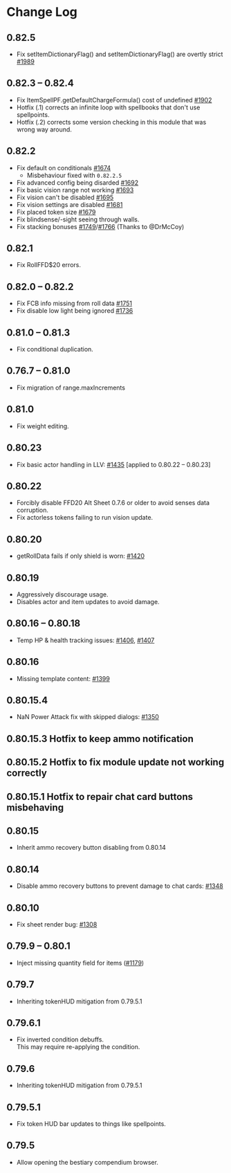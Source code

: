 # Change Log

## 0.82.5

- Fix setItemDictionaryFlag() and setItemDictionaryFlag() are overtly strict [#1989](https://gitlab.com/foundryvtt_pathfinder1e/foundryvtt-pathfinder1/-/issues/1989')

## 0.82.3 – 0.82.4

- Fix ItemSpellPF.getDefaultChargeFormula() cost of undefined [#1902](https://gitlab.com/foundryvtt_pathfinder1e/foundryvtt-pathfinder1/-/issues/1902)
- Hotfix (.1) corrects an infinite loop with spellbooks that don't use spellpoints.
- Hotfix (.2) corrects some version checking in this module that was wrong way around.

## 0.82.2

- Fix default on conditionals [#1674](https://gitlab.com/foundryvtt_pathfinder1e/foundryvtt-pathfinder1/-/issues/1674)
  - Misbehaviour fixed with `0.82.2.5`
- Fix advanced config being disarded [#1692](https://gitlab.com/foundryvtt_pathfinder1e/foundryvtt-pathfinder1/-/issues/1692)
- Fix basic vision range not working [#1693](https://gitlab.com/foundryvtt_pathfinder1e/foundryvtt-pathfinder1/-/issues/1693)
- Fix vision can't be disabled [#1695](https://gitlab.com/foundryvtt_pathfinder1e/foundryvtt-pathfinder1/-/issues/1695)
- Fix vision settings are disabled [#1681](https://gitlab.com/foundryvtt_pathfinder1e/foundryvtt-pathfinder1/-/issues/1681)
- Fix placed token size [#1679](https://gitlab.com/foundryvtt_pathfinder1e/foundryvtt-pathfinder1/-/issues/1679)
- Fix blindsense/-sight seeing through walls.
- Fix stacking bonuses [#1749](https://gitlab.com/foundryvtt_pathfinder1e/foundryvtt-pathfinder1/-/issues/1749)/[#1766](https://gitlab.com/foundryvtt_pathfinder1e/foundryvtt-pathfinder1/-/issues/1766) (Thanks to @DrMcCoy)

## 0.82.1

- Fix RollFFD$20 errors.

## 0.82.0 – 0.82.2

- Fix FCB info missing from roll data [#1751](https://gitlab.com/foundryvtt_pathfinder1e/foundryvtt-pathfinder1/-/issues/1751)
- Fix disable low light being ignored [#1736](https://gitlab.com/foundryvtt_pathfinder1e/foundryvtt-pathfinder1/-/issues/1736)

## 0.81.0 – 0.81.3

- Fix conditional duplication.

## 0.76.7 – 0.81.0

- Fix migration of range.maxIncrements

## 0.81.0

- Fix weight editing.

## 0.80.23

- Fix basic actor handling in LLV: [#1435](https://gitlab.com/foundryvtt_pathfinder1e/foundryvtt-pathfinder1/-/issues/1435) [applied to 0.80.22 – 0.80.23]

## 0.80.22

- Forcibly disable FFD20 Alt Sheet 0.7.6 or older to avoid senses data corruption.
- Fix actorless tokens failing to run vision update.

## 0.80.20

- getRollData fails if only shield is worn: [#1420](https://gitlab.com/foundryvtt_pathfinder1e/foundryvtt-pathfinder1/-/issues/1420)

## 0.80.19

- Aggressively discourage usage.
- Disables actor and item updates to avoid damage.

## 0.80.16 – 0.80.18

- Temp HP & health tracking issues: [#1406](https://gitlab.com/foundryvtt_pathfinder1e/foundryvtt-pathfinder1/-/issues/1406), [#1407](https://gitlab.com/foundryvtt_pathfinder1e/foundryvtt-pathfinder1/-/issues/1407)

## 0.80.16

- Missing template content: [#1399](https://gitlab.com/foundryvtt_pathfinder1e/foundryvtt-pathfinder1/-/issues/1399)

## 0.80.15.4

- NaN Power Attack fix with skipped dialogs: [#1350](https://gitlab.com/Furyspark/foundryvtt-pathfinder1/-/issues/1350)

## 0.80.15.3 Hotfix to keep ammo notification

## 0.80.15.2 Hotfix to fix module update not working correctly

## 0.80.15.1 Hotfix to repair chat card buttons misbehaving

## 0.80.15

- Inherit ammo recovery button disabling from 0.80.14

## 0.80.14

- Disable ammo recovery buttons to prevent damage to chat cards: [#1348](https://gitlab.com/Furyspark/foundryvtt-pathfinder1/-/issues/1348)

## 0.80.10

- Fix sheet render bug: [#1308](https://gitlab.com/Furyspark/foundryvtt-pathfinder1/-/issues/1308)

## 0.79.9 – 0.80.1

- Inject missing quantity field for items ([#1179](https://gitlab.com/Furyspark/foundryvtt-pathfinder1/-/issues/1179))

## 0.79.7

- Inheriting tokenHUD mitigation from 0.79.5.1

## 0.79.6.1

- Fix inverted condition debuffs.  
  This may require re-applying the condition.

## 0.79.6

- Inheriting tokenHUD mitigation from 0.79.5.1

## 0.79.5.1

- Fix token HUD bar updates to things like spellpoints.

## 0.79.5

- Allow opening the bestiary compendium browser.
